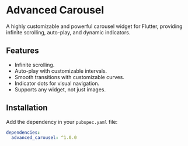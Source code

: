 # Advanced Carousel

A highly customizable and powerful carousel widget for Flutter, providing infinite scrolling, auto-play, and dynamic indicators.

## Features

- Infinite scrolling.
- Auto-play with customizable intervals.
- Smooth transitions with customizable curves.
- Indicator dots for visual navigation.
- Supports any widget, not just images.

## Installation

Add the dependency in your `pubspec.yaml` file:

```yaml
dependencies:
  advanced_carousel: ^1.0.0
